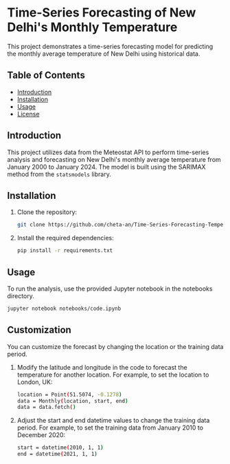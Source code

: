# Time-Series Forecasting of New Delhi's Monthly Temperature

This project demonstrates a time-series forecasting model for predicting the monthly average temperature of New Delhi using historical data.

## Table of Contents
- [Introduction](#introduction)
- [Installation](#installation)
- [Usage](#usage)
- [License](#license)

## Introduction
This project utilizes data from the Meteostat API to perform time-series analysis and forecasting on New Delhi's monthly average temperature from January 2000 to January 2024. The model is built using the SARIMAX method from the `statsmodels` library.

## Installation
1. Clone the repository:
   ```bash
   git clone https://github.com/cheta-an/Time-Series-Forecasting-Temperature.git
   ```
2. Install the required dependencies:
   ```bash
   pip install -r requirements.txt
   ```
## Usage
To run the analysis, use the provided Jupyter notebook in the notebooks directory.
   ```bash
   jupyter notebook notebooks/code.ipynb
   ```
## Customization
You can customize the forecast by changing the location or the training data period.

1. Modify the latitude and longitude in the code to forecast the temperature for another location. For example, to set the location to London, UK:
   ```bash
   location = Point(51.5074, -0.1278)
   data = Monthly(location, start, end) 
   data = data.fetch()
   ```

2. Adjust the start and end datetime values to change the training data period. For example, to set the training data from January 2010 to December 2020:
   ```bash
   start = datetime(2010, 1, 1)
   end = datetime(2021, 1, 1)
   ```